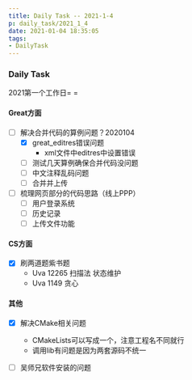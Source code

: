 ```yaml
---
title: Daily Task -- 2021-1-4
p: daily_task/2021_1_4
date: 2021-01-04 18:35:05
tags: 
- DailyTask
---
```



### Daily Task
2021第一个工作日= =

<!--more-->

#### Great方面 
* [ ] 解决合并代码的算例问题？2020104
    * [x] great_editres错误问题
        * xml文件中editres中设置错误
    * [ ] 测试几天算例确保合并代码没问题
    * [ ] 中文注释乱码问题
    * [ ] 合并并上传
* [ ] 梳理网页部分的代码思路（线上PPP）
    * [ ] 用户登录系统
    * [ ] 历史记录
    * [ ] 上传文件功能

#### CS方面
* [x] 刷两道题紫书题
    * Uva 12265 扫描法 状态维护
    * Uva 1149 贪心


#### 其他 

* [x] 解决CMake相关问题
    * CMakeLists可以写成一个，注意工程名不同就行
    * 调用lib有问题是因为两套源码不统一

* [ ] 吴师兄软件安装的问题
